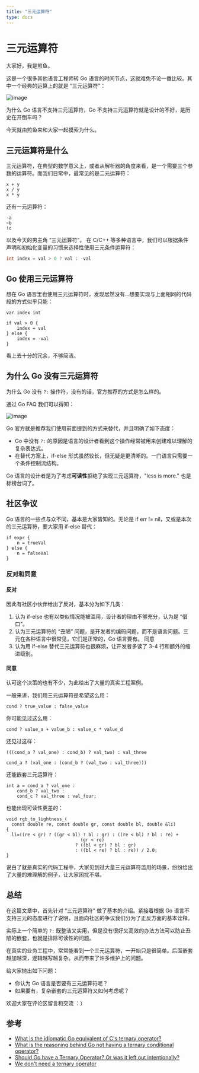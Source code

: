 ```yaml
---
title: "三元运算符"
type: docs
---
```


# 三元运算符

大家好，我是煎鱼。

这是一个很多其他语言工程师转 Go 语言的时间节点，这就难免不论一番比较。其中一个经典的运算上的就是 “三元运算符”：

![image](../../../images/why-not-operator.png)

为什么 Go 语言不支持三元运算符，Go 不支持三元运算符就是设计的不好，是历史在开倒车吗？

今天就由煎鱼来和大家一起摸索为什么。

## 三元运算符是什么

三元运算符，在典型的数学意义上，或者从解析器的角度来看，是一个需要三个参数的运算符。而我们日常中，最常见的是二元运算符：

```golang
x + y
x / y
x * y
```

还有一元运算符：

```golang
-a
~b
!c
```

以及今天的男主角 “三元运算符”。
在 C/C++ 等多种语言中，我们可以根据条件声明和初始化变量的习惯来选择性使用三元条件运算符：

```c
int index = val > 0 ? val : -val
```

## Go 使用三元运算符

想在 Go 语言里也使用三元运算符时，发现居然没有...想要实现与上面相同的代码段的方式似乎只能：

```golang
var index int

if val > 0 {
    index = val
} else {
    index = -val
}
```

看上去十分的冗余，不够简洁。

## 为什么 Go 没有三元运算符

为什么 Go 没有 `?:` 操作符，没有的话，官方推荐的方式是怎么样的。

通过 Go FAQ 我们可以得知：

![image](../../../images/go-faq-operator.png)

Go 官方就是推荐我们使用前面提到的方式来替代，并且明确了如下态度：

- Go 中没有 `?:` 的原因是语言的设计者看到这个操作经常被用来创建难以理解的复杂表达式。
- 在替代方案上，if-else 形式虽然较长，但无疑是更清晰的。一门语言只需要一个条件控制流结构。

Go 语言的设计者是为了考虑**可读性**拒绝了实现三元运算符，"less is more." 也是标榜台词了。


## 社区争议

Go 语言的一些点与众不同，基本是大家皆知的。无论是 if err != nil，又或是本次的三元运算符，要大家用 if-else 替代：

```golang
if expr {
    n = trueVal
} else {
    n = falseVal
}
```

### 反对和同意

#### 反对

因此有社区小伙伴给出了反对，基本分为如下几类：
1. 认为 if-else 也有以类似情况能被滥用，设计者的理由不够充分，认为是 “借口”。
2. 认为三元运算符的 “丑陋” 问题，是开发者的编码问题，而不是语言问题。三元在各种语言中很常见，它们是正常的，Go 语言要有。
同意
3. 认为用 if-else 替代三元运算符也很麻烦，让开发者多读了 3-4 行和额外的缩进级别。

#### 同意

认可这个决策的也有不少，为此给出了大量的真实工程案例。

一般来讲，我们用三元运算符是希望这么用：

```
cond ? true_value : false_value
```

你可能见过这么用：

```
cond ? value_a + value_b : value_c * value_d
```

还见过这样：

```
(((cond_a ? val_one) : cond_b) ? val_two) : val_three

cond_a ? (val_one : (cond_b ? (val_two : val_three)))
```

还能嵌套三元运算符：

```
int a = cond_a ? val_one :
    cond_b ? val_two :
    cond_c ? val_three : val_four;
```

也能出现可读性更差的：

```
void rgb_to_lightness_(
  const double re, const double gr, const double bl, double &li)
{
  li=((re < gr) ? ((gr < bl) ? bl : gr) : ((re < bl) ? bl : re) +
                            (gr < re)
                          ? ((bl < gr) ? bl : gr)
                          : ((bl < re) ? bl : re)) / 2.0;
}
```

说白了就是真实的代码工程中，大家见到过大量三元运算符滥用的场景，纷纷给出了大量的难理解的例子，让大家困扰不堪。

## 总结

在这篇文章中，首先针对 “三元运算符” 做了基本的介绍。紧接着根据 Go 语言不支持三元的态度进行了说明，且面向社区的争议我们分为了正反方面的基本诠释。

实际上一个简单的 `?:` 既整洁又实用，但是没有很好又高效的办法方法可以防止丑陋的嵌套，也就是排除可读性的问题。

在真实的业务工程中，常常能看到一个三元运算符，一开始只是很简单。后面嵌套越加越深，逻辑越写越复杂。从而带来了许多维护上的问题。

给大家抛出如下问题：

- 你认为 Go 语言是否要有三元运算符呢？
- 如果要有，复杂嵌套的三元运算符又如何考虑呢？

欢迎大家在评论区留言和交流 ：）


## 参考

- [What is the idiomatic Go equivalent of C's ternary operator?](https://stackoverflow.com/questions/19979178/what-is-the-idiomatic-go-equivalent-of-cs-ternary-operator)
- [What is the reasoning behind Go not having a ternary conditional operator?](https://www.reddit.com/r/golang/comments/5dqpab/what_is_the_reasoning_behind_go_not_having_a/)
- [Should Go have a Ternary Operator? Or was it left out intentionally?](https://www.reddit.com/r/golang/comments/4fsh1m/should_go_have_a_ternary_operator_or_was_it_left/)
- [We don't need a ternary operator](https://dev.to/mortoray/we-dont-need-a-ternary-operator-309n)